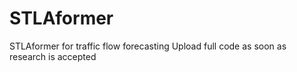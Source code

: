 # STLAformer
STLAformer for traffic flow forecasting
Upload full code as soon as research is accepted
